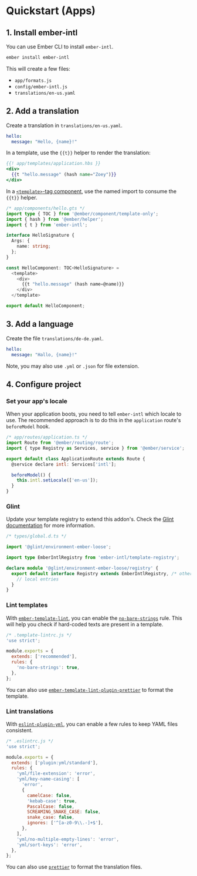 # Quickstart (Apps)


## 1. Install ember-intl

You can use Ember CLI to install `ember-intl`.

```sh
ember install ember-intl
```

This will create a few files:

* `app/formats.js`
* `config/ember-intl.js`
* `translations/en-us.yaml`


## 2. Add a translation

Create a translation in `translations/en-us.yaml`.

```yaml
hello:
  message: "Hello, {name}!"
```

In a template, use the `{{t}}` helper to render the translation:

```hbs
{{! app/templates/application.hbs }}
<div>
  {{t "hello.message" (hash name="Zoey")}}
</div>
```

In a [`<template>`-tag component](https://github.com/ember-template-imports/ember-template-imports), use the named import to consume the `{{t}}` helper.

```ts
/* app/components/hello.gts */
import type { TOC } from '@ember/component/template-only';
import { hash } from '@ember/helper';
import { t } from 'ember-intl';

interface HelloSignature {
  Args: {
    name: string;
  };
}

const HelloComponent: TOC<HelloSignature> =
  <template>
    <div>
      {{t "hello.message" (hash name=@name)}}
    </div>
  </template>

export default HelloComponent;
```


## 3. Add a language

Create the file `translations/de-de.yaml`.

```yaml
hello:
  message: "Hallo, {name}!"
```

Note, you may also use `.yml` or `.json` for file extension.


## 4. Configure project

### Set your app's locale

When your application boots, you need to tell `ember-intl` which locale to use. The recommended approach is to do this in the `application` route's `beforeModel` hook.

```js
/* app/routes/application.ts */
import Route from '@ember/routing/route';
import { type Registry as Services, service } from '@ember/service';

export default class ApplicationRoute extends Route {
  @service declare intl: Services['intl'];

  beforeModel() {
    this.intl.setLocale(['en-us']);
  }
}
```


### Glint

Update your template registry to extend this addon's. Check the [Glint documentation](https://typed-ember.gitbook.io/glint/environments/ember/using-addons#using-glint-enabled-addons) for more information.

```ts
/* types/global.d.ts */

import '@glint/environment-ember-loose';

import type EmberIntlRegistry from 'ember-intl/template-registry';

declare module '@glint/environment-ember-loose/registry' {
  export default interface Registry extends EmberIntlRegistry, /* other addon registries */ {
    // local entries
  }
}
```


### Lint templates

With [`ember-template-lint`](https://github.com/ember-template-lint/ember-template-lint), you can enable the [`no-bare-strings`](https://github.com/ember-template-lint/ember-template-lint/blob/v5.13.0/docs/rule/no-bare-strings.md) rule. This will help you check if hard-coded texts are present in a template.

```js
/* .template-lintrc.js */
'use strict';

module.exports = {
  extends: ['recommended'],
  rules: {
    'no-bare-strings': true,
  },
};
```

You can also use [`ember-template-lint-plugin-prettier`](https://github.com/ember-template-lint/ember-template-lint-plugin-prettier) to format the template.


### Lint translations

With [`eslint-plugin-yml`](https://ota-meshi.github.io/eslint-plugin-yml/), you can enable a few rules to keep YAML files consistent.


```js
/* .eslintrc.js */
'use strict';

module.exports = {
  extends: ['plugin:yml/standard'],
  rules: {
    'yml/file-extension': 'error',
    'yml/key-name-casing': [
      'error',
      {
        camelCase: false,
        'kebab-case': true,
        PascalCase: false,
        SCREAMING_SNAKE_CASE: false,
        snake_case: false,
        ignores: ['^[a-z0-9\\.-]+$'],
      },
    ],
    'yml/no-multiple-empty-lines': 'error',
    'yml/sort-keys': 'error',
  },
};
```

You can also use [`prettier`](https://prettier.io/) to format the translation files.
